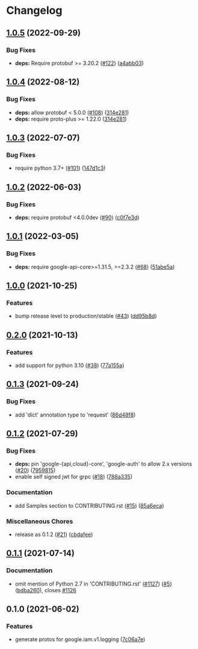 # Changelog

## [1.0.5](https://github.com/googleapis/python-iam-logging/compare/v1.0.4...v1.0.5) (2022-09-29)


### Bug Fixes

* **deps:** Require protobuf >= 3.20.2 ([#122](https://github.com/googleapis/python-iam-logging/issues/122)) ([a4abb03](https://github.com/googleapis/python-iam-logging/commit/a4abb035ef001bc55875c11078ae1ee2d0468f21))

## [1.0.4](https://github.com/googleapis/python-iam-logging/compare/v1.0.3...v1.0.4) (2022-08-12)


### Bug Fixes

* **deps:** allow protobuf < 5.0.0 ([#108](https://github.com/googleapis/python-iam-logging/issues/108)) ([314e281](https://github.com/googleapis/python-iam-logging/commit/314e2815967afb7cddd6a5e811c0478a525d3d62))
* **deps:** require proto-plus >= 1.22.0 ([314e281](https://github.com/googleapis/python-iam-logging/commit/314e2815967afb7cddd6a5e811c0478a525d3d62))

## [1.0.3](https://github.com/googleapis/python-iam-logging/compare/v1.0.2...v1.0.3) (2022-07-07)


### Bug Fixes

* require python 3.7+ ([#101](https://github.com/googleapis/python-iam-logging/issues/101)) ([147d1c3](https://github.com/googleapis/python-iam-logging/commit/147d1c329493cdb35bfe0d53c87231ff470c1a6c))

## [1.0.2](https://github.com/googleapis/python-iam-logging/compare/v1.0.1...v1.0.2) (2022-06-03)


### Bug Fixes

* **deps:** require protobuf <4.0.0dev ([#90](https://github.com/googleapis/python-iam-logging/issues/90)) ([c0f7e3d](https://github.com/googleapis/python-iam-logging/commit/c0f7e3dd9fb9ffe9a645b784c089cdbafc35275f))

## [1.0.1](https://github.com/googleapis/python-iam-logging/compare/v1.0.0...v1.0.1) (2022-03-05)


### Bug Fixes

* **deps:** require google-api-core>=1.31.5, >=2.3.2 ([#68](https://github.com/googleapis/python-iam-logging/issues/68)) ([51abe5a](https://github.com/googleapis/python-iam-logging/commit/51abe5ad0f4d63a1bfe6720a96b73bbf2897f298))

## [1.0.0](https://www.github.com/googleapis/python-iam-logging/compare/v0.2.0...v1.0.0) (2021-10-25)


### Features

* bump release level to production/stable ([#43](https://www.github.com/googleapis/python-iam-logging/issues/43)) ([dd95b8d](https://www.github.com/googleapis/python-iam-logging/commit/dd95b8dc8f70955697e2424a548f21b7902b0a46))

## [0.2.0](https://www.github.com/googleapis/python-iam-logging/compare/v0.1.3...v0.2.0) (2021-10-13)


### Features

* add support for python 3.10 ([#38](https://www.github.com/googleapis/python-iam-logging/issues/38)) ([77a155a](https://www.github.com/googleapis/python-iam-logging/commit/77a155ac795471d110ca2feef89f70e6957c5779))

## [0.1.3](https://www.github.com/googleapis/python-iam-logging/compare/v0.1.2...v0.1.3) (2021-09-24)


### Bug Fixes

* add 'dict' annotation type to 'request' ([86d48f8](https://www.github.com/googleapis/python-iam-logging/commit/86d48f8fcf08d9cb381a46fcefb9f22b334d4896))

## [0.1.2](https://www.github.com/googleapis/python-iam-logging/compare/v0.1.1...v0.1.2) (2021-07-29)


### Bug Fixes

* **deps:** pin 'google-{api,cloud}-core', 'google-auth' to allow 2.x versions ([#20](https://www.github.com/googleapis/python-iam-logging/issues/20)) ([7959815](https://www.github.com/googleapis/python-iam-logging/commit/7959815a36f4e173dcac5d9b5f8434f50ed0cdbb))
* enable self signed jwt for grpc ([#18](https://www.github.com/googleapis/python-iam-logging/issues/18)) ([788a335](https://www.github.com/googleapis/python-iam-logging/commit/788a3350a068c48cb7c1dc4645229b7a337dd983))


### Documentation

* add Samples section to CONTRIBUTING.rst ([#15](https://www.github.com/googleapis/python-iam-logging/issues/15)) ([85a6eca](https://www.github.com/googleapis/python-iam-logging/commit/85a6eca7ff08b934a307c50d47eb235bfa3479ab))


### Miscellaneous Chores

* release as 0.1.2 ([#21](https://www.github.com/googleapis/python-iam-logging/issues/21)) ([cbdafee](https://www.github.com/googleapis/python-iam-logging/commit/cbdafee9741024b45f61030183cb27c7cedcd73a))

## [0.1.1](https://www.github.com/googleapis/python-iam-logging/compare/v0.1.0...v0.1.1) (2021-07-14)


### Documentation

* omit mention of Python 2.7 in 'CONTRIBUTING.rst' ([#1127](https://www.github.com/googleapis/python-iam-logging/issues/1127)) ([#5](https://www.github.com/googleapis/python-iam-logging/issues/5)) ([bdba260](https://www.github.com/googleapis/python-iam-logging/commit/bdba2608b88b955f03e694360e6a915d4a8ab2ed)), closes [#1126](https://www.github.com/googleapis/python-iam-logging/issues/1126)

## 0.1.0 (2021-06-02)


### Features

* generate protos for google.iam.v1.logging ([7c06a7e](https://www.github.com/googleapis/python-iam-logging/commit/7c06a7e7b8ea47b801728338e5c3807431f2e765))
